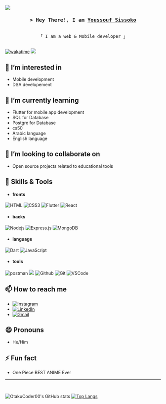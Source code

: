 ![](https://hit.yhype.me/github/profile?user_id=90472774)


<h3 align="center">
        <samp>&gt; Hey There!, I am
                <b><a href="#">Youssouf Sissoko</a></b>
        </samp>
</h3>

<p align="center"> 
  <samp>
    <br>
    「 I am a web & Mobile developer  」
    <br>
    <br>
  </samp>
</p>

[![wakatime](https://wakatime.com/badge/user/a1ef6060-b0cc-41c6-8b2c-eda5e13eecb3.svg)](https://wakatime.com/@a1ef6060-b0cc-41c6-8b2c-eda5e13eecb3)
![](https://hit.yhype.me/github/profile?user_id=90472774)


## 👀 I’m interested in
- Mobile development
- DSA developement

## 🌱 I’m currently learning
- Flutter for mobile app development
- SQL for Database
- Postgre for Database
- cs50
- Arabic language
- English language

## 💞️ I’m looking to collaborate on
- Open source projects related to educational tools

## 🧰 Skills & Tools

- #### fronts
![HTML](https://img.shields.io/badge/HTML5-E34F26?style=for-the-badge&logo=html5&logoColor=white)
![CSS3](https://img.shields.io/badge/CSS3-1572B6?style=for-the-badge&logo=css3&logoColor=white)
![Flutter](https://img.shields.io/badge/flutter-7bdafb?style=for-the-badge&logo=flutter&logoColor=022b59)
![React](https://img.shields.io/badge/-React-000?style=for-the-badge&labelColor=black&logo=react&logoColor=61DBFB)
- #### backs
![Nodejs](https://img.shields.io/badge/Nodejs-3C873A?style=for-the-badge&labelColor=black&logo=node.js&logoColor=3C873A)
![Express.js](https://img.shields.io/badge/Express.js-000000?style=for-the-badge&logo=express&logoColor=white)
![MongoDB](https://img.shields.io/badge/MongoDB-4EA94B?style=for-the-badge&logo=mongodb&logoColor=white)

- #### language
![Dart](https://img.shields.io/badge/dart-2596be?style=for-the-badge&logo=dart&logoColor=white)
![JavaScript](https://img.shields.io/badge/javascript-FFD616?style=for-the-badge&logo=javascript&logoColor=white)

- #### tools
![postman](https://img.shields.io/badge/postman-fff?style=for-the-badge&logo=postman&logoColor=e07b39)
![](https://github.com/OtakuCoder00/assets/blob/2b09180d693224cb0171559266b989952832b04a/assets/icons8-sugar-cube-32.png)
![Github](https://img.shields.io/badge/github-000?style=for-the-badge&logo=github&logoColor=white)
![Git](https://img.shields.io/badge/Git-F05032?style=for-the-badge&logo=git&logoColor=white)
![VSCode](https://img.shields.io/badge/Visual_Studio-0078d7?style=for-the-badge&logo=visual%20studio&logoColor=white)


## 📫 How to reach me
- [![Instagram](https://img.shields.io/badge/mY_instagram-F2c123?style=for-the-badge&logo=instagram&logoColor=blue)](https://instagram.com/cf_unknown_0_0_/)
- [![LinkedIn](https://img.shields.io/badge/my_linkedin-046999?style=for-the-badge&logo=linkedin&logoColor=white)](https://linkedin.com/in/youssouf-sissoko-b91325221/)
- [![Gmail](https://img.shields.io/badge/my_gmail-fff?style=for-the-badge&logo=gmail&logoColor=red)](mailto:cfcool100@mail.com)

## 😄 Pronouns
- He/Him

## ⚡ Fun fact
- One Piece BEST ANIME Ever

<hr/>
<br/>

  ![OtakuCoder00's GitHub stats](https://github-readme-stats.vercel.app/api?username=cfcool100&show_icons=truecount_private=true&theme=react)
  [![Top Langs](https://github-readme-stats.vercel.app/api/top-langs/?username=cfcool100&langs_count=8&layout=compact&theme=react)](https://github.com/OtakuCoder00/github-readme-stats)




<!---
cfcool100/cfcool100 is a ✨ special ✨ repository because its `README.md` (this file) appears on your GitHub profile.
You can click the Preview link to take a look at your changes.
--->
